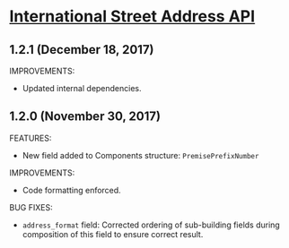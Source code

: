 # [International Street Address API](https://smartystreets.com/docs/cloud/international-street-api)


## 1.2.1 (December 18, 2017)

IMPROVEMENTS:

- Updated internal dependencies.


## 1.2.0 (November 30, 2017)

FEATURES:

- New field added to Components structure: `PremisePrefixNumber`

IMPROVEMENTS:

- Code formatting enforced.

BUG FIXES:

- `address_format` field: Corrected ordering of sub-building fields during composition of this field to ensure correct result.
